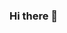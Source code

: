 ### Hi there 👋

<!--
**4ellovekkk/4ellovekkk** is a ✨ _special_ ✨ repository because its `README.md` (this file) appears on your GitHub profile.

Here are some ideas to get you started:

- 🔭 I’m currently working on my university (Belstu)
- 🌱 I’m currently learning C++, ARM64v8 assembly, Java
- 👯 I’m looking to collaborate on ...
- 🤔 I’m looking for help with ...
- 💬 Ask me about ...
- 📫 How to reach me: https://vk.com/leha260403, lexa2604031@gmail.com
- 😄 Pronouns: 
- ⚡ Fun fact: potato and green tea are delicious together
-->
